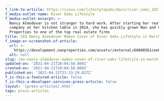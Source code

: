 ```yaml
---
f_link-to-article: https://issuu.com/lifestylepubs/docs/river_oaks_2021_3_print
f_media-outlet-name: River Oaks Lifestyle
f_media-outlet-excerpt: >-
  Nancy Almodovar is not stranger to hard work. After starting her real estate
  company at her kitchen table in 2014, she has quickly grown Nan and Company
  Properties to one of the top real estate firms
title: CEO Nancy Almodovar Makes Cover of River Oaks Lifestyle in March 2021
f_image-or-screenshot-of-article:
  url: >-
    https://development.nanproperties.com/assets//external/60808561cee010268a28025e_screen_shot_2021-04-21_at_8.46.15_AM.png
  alt: null
slug: ceo-nancy-almodovar-makes-cover-of-river-oaks-lifestyle-in-march-2021
updated-on: '2021-04-21T20:04:50.060Z'
created-on: '2021-04-21T20:04:50.060Z'
published-on: '2021-04-22T21:13:29.827Z'
f_is-this-a-featured-article: false
f_is-this-a-developer-services-press-article: false
layout: '[press-articles].html'
tags: press-articles
---
```



